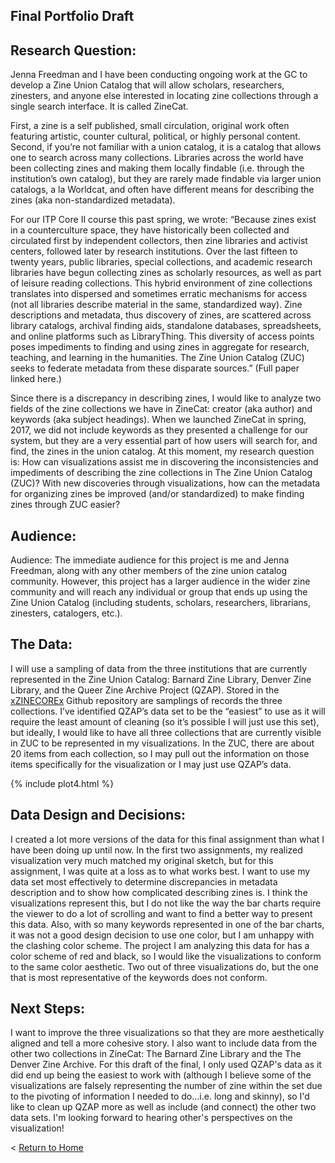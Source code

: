 ## Final Portfolio Draft

## Research Question: 
Jenna Freedman and I have been conducting ongoing work at the GC to develop a Zine Union Catalog that will allow scholars, researchers, zinesters, and anyone else interested in locating zine collections through a single search interface.  It is called ZineCat. 

First, a zine is a self published, small circulation, original work often featuring artistic, counter cultural, political, or highly personal content.  Second, if you’re not familiar with a union catalog, it is a catalog that allows one to search across many collections.  Libraries across the world have been collecting zines and making them locally findable (i.e. through the institution’s own catalog), but they are rarely made findable via larger union catalogs, a la Worldcat, and often have different means for describing the zines (aka non-standardized metadata).  

For our ITP Core II course this past spring, we wrote: “Because zines exist in a counterculture space, they have historically been collected and circulated first by independent collectors, then zine libraries and activist centers, followed later by research institutions. Over the last fifteen to twenty years, public libraries, special collections, and academic research libraries have begun collecting zines as scholarly resources, as well as part of leisure reading collections. This hybrid environment of zine collections translates into dispersed and sometimes erratic mechanisms for access (not all libraries describe material in the same, standardized way). Zine descriptions and metadata, thus discovery of zines, are scattered across library catalogs, archival finding aids, standalone databases, spreadsheets, and online platforms such as LibraryThing. This diversity of access points poses impediments to finding and using zines in aggregate for research, teaching, and learning in the humanities. The Zine Union Catalog (ZUC) seeks to federate metadata from these disparate sources.” (Full paper linked here.)

Since there is a discrepancy in describing zines, I would like to analyze two fields of the zine collections we have in ZineCat: creator (aka author) and keywords (aka subject headings).  When we launched ZineCat in spring, 2017, we did not include keywords as they presented  a challenge for our system, but they are a very essential part of how users will search for, and find, the zines in the union catalog.  At this moment, my research question is: How can visualizations assist me in discovering the inconsistencies and impediments of describing the zine collections in The Zine Union Catalog (ZUC)?  With new discoveries through visualizations, how can the metadata for organizing zines be improved (and/or standardized) to make finding zines through ZUC easier?

## Audience: 
Audience: The immediate audience for this project is me and Jenna Freedman, along with any other members of the zine union catalog community.  However, this project has a larger audience in the wider zine community and will reach any individual or group that ends up using the Zine Union Catalog (including students, scholars, researchers, librarians, zinesters, catalogers, etc.).

## The Data: 
I will use a sampling of data from the three institutions that are currently represented in the Zine Union Catalog: Barnard Zine Library, Denver Zine Library, and the Queer Zine Archive Project (QZAP).  Stored in the [xZINECOREx](https://github.com/zinecat/xZINECOREx) Github repository are samplings of records the three collections.  I’ve identified QZAP’s data set to be the “easiest” to use as it will require the least amount of cleaning (so it’s possible I will just use this set), but ideally, I would like to have all three collections that are currently visible in ZUC to be represented in my visualizations.  In the ZUC, there are about 20 items from each collection, so I may pull out the information on those items specifically for the visualization or I may just use QZAP’s data.  

{% include plot4.html %}

## Data Design and Decisions: 
I created a lot more versions of the data for this final assignment than what I have been doing up until now.  In the first two assignments, my realized visualization very much matched my original sketch, but for this assignment, I was quite at a loss as to what works best.  I want to use my data set most effectively to determine discrepancies in metadata description and to show how complicated describing zines is.  I think the visualizations represent this, but I do not like the way the bar charts require the viewer to do a lot of scrolling and want to find a better way to present this data.  Also, with so many keywords represented in one of the bar charts, it was not a good design decision to use one color, but I am unhappy with the clashing color scheme.  The project I am analyzing this data for has a color scheme of red and black, so I would like the visualizations to conform to the same color aesthetic.  Two out of three visualizations do, but the one that is most representative of the keywords does not conform.  

## Next Steps: 
I want to improve the three visualizations so that they are more aesthetically aligned and tell a more cohesive story.  I also want to include data from the other two collections in ZineCat: The Barnard Zine Library and the The Denver Zine Archive.  For this draft of the final, I only used QZAP's data as it did end up being the easiest to work with (although I believe some of the visualizations are falsely representing the number of zine within the set due to the pivoting of information I needed to do...i.e. long and skinny), so I'd like to clean up QZAP more as well as include (and connect) the other two data sets.  I'm looking forward to hearing other's perspectives on the visualization!

< [Return to Home](./index.md)
